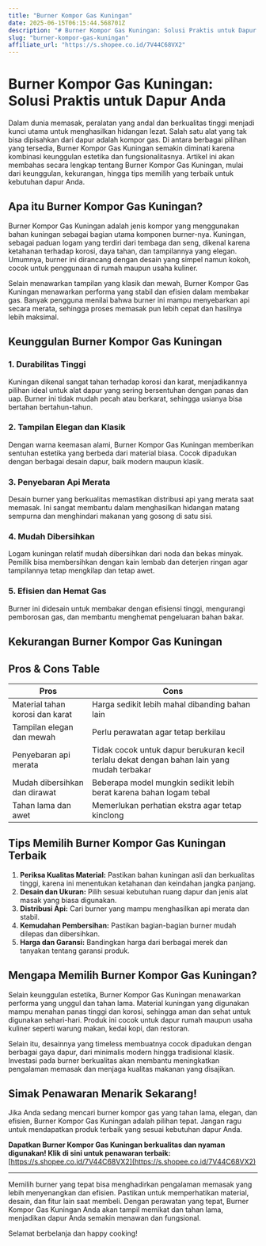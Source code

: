 ```yaml
---
title: "Burner Kompor Gas Kuningan"
date: 2025-06-15T06:15:44.568701Z
description: "# Burner Kompor Gas Kuningan: Solusi Praktis untuk Dapur Anda..."
slug: "burner-kompor-gas-kuningan"
affiliate_url: "https://s.shopee.co.id/7V44C68VX2"
---
```

# Burner Kompor Gas Kuningan: Solusi Praktis untuk Dapur Anda

Dalam dunia memasak, peralatan yang andal dan berkualitas tinggi menjadi kunci utama untuk menghasilkan hidangan lezat. Salah satu alat yang tak bisa dipisahkan dari dapur adalah kompor gas. Di antara berbagai pilihan yang tersedia, Burner Kompor Gas Kuningan semakin diminati karena kombinasi keunggulan estetika dan fungsionalitasnya. Artikel ini akan membahas secara lengkap tentang Burner Kompor Gas Kuningan, mulai dari keunggulan, kekurangan, hingga tips memilih yang terbaik untuk kebutuhan dapur Anda.

## Apa itu Burner Kompor Gas Kuningan?

Burner Kompor Gas Kuningan adalah jenis kompor yang menggunakan bahan kuningan sebagai bagian utama komponen burner-nya. Kuningan, sebagai paduan logam yang terdiri dari tembaga dan seng, dikenal karena ketahanan terhadap korosi, daya tahan, dan tampilannya yang elegan. Umumnya, burner ini dirancang dengan desain yang simpel namun kokoh, cocok untuk penggunaan di rumah maupun usaha kuliner.

Selain menawarkan tampilan yang klasik dan mewah, Burner Kompor Gas Kuningan menawarkan performa yang stabil dan efisien dalam membakar gas. Banyak pengguna menilai bahwa burner ini mampu menyebarkan api secara merata, sehingga proses memasak pun lebih cepat dan hasilnya lebih maksimal.

## Keunggulan Burner Kompor Gas Kuningan

### 1. Durabilitas Tinggi

Kuningan dikenal sangat tahan terhadap korosi dan karat, menjadikannya pilihan ideal untuk alat dapur yang sering bersentuhan dengan panas dan uap. Burner ini tidak mudah pecah atau berkarat, sehingga usianya bisa bertahan bertahun-tahun.

### 2. Tampilan Elegan dan Klasik

Dengan warna keemasan alami, Burner Kompor Gas Kuningan memberikan sentuhan estetika yang berbeda dari material biasa. Cocok dipadukan dengan berbagai desain dapur, baik modern maupun klasik.

### 3. Penyebaran Api Merata

Desain burner yang berkualitas memastikan distribusi api yang merata saat memasak. Ini sangat membantu dalam menghasilkan hidangan matang sempurna dan menghindari makanan yang gosong di satu sisi.

### 4. Mudah Dibersihkan

Logam kuningan relatif mudah dibersihkan dari noda dan bekas minyak. Pemilik bisa membersihkan dengan kain lembab dan deterjen ringan agar tampilannya tetap mengkilap dan tetap awet.

### 5. Efisien dan Hemat Gas

Burner ini didesain untuk membakar dengan efisiensi tinggi, mengurangi pemborosan gas, dan membantu menghemat pengeluaran bahan bakar.

## Kekurangan Burner Kompor Gas Kuningan

## Pros & Cons Table

| Pros                                               | Cons                                              |
|-----------------------------------------------------|---------------------------------------------------|
| Material tahan korosi dan karat                     | Harga sedikit lebih mahal dibanding bahan lain   |
| Tampilan elegan dan mewah                           | Perlu perawatan agar tetap berkilau             |
| Penyebaran api merata                               | Tidak cocok untuk dapur berukuran kecil terlalu dekat dengan bahan lain yang mudah terbakar |
| Mudah dibersihkan dan dirawat                       | Beberapa model mungkin sedikit lebih berat karena bahan logam tebal |
| Tahan lama dan awet                                | Memerlukan perhatian ekstra agar tetap kinclong  |

## Tips Memilih Burner Kompor Gas Kuningan Terbaik

1. **Periksa Kualitas Material:** Pastikan bahan kuningan asli dan berkualitas tinggi, karena ini menentukan ketahanan dan keindahan jangka panjang.
2. **Desain dan Ukuran:** Pilih sesuai kebutuhan ruang dapur dan jenis alat masak yang biasa digunakan.
3. **Distribusi Api:** Cari burner yang mampu menghasilkan api merata dan stabil.
4. **Kemudahan Pembersihan:** Pastikan bagian-bagian burner mudah dilepas dan dibersihkan.
5. **Harga dan Garansi:** Bandingkan harga dari berbagai merek dan tanyakan tentang garansi produk.

## Mengapa Memilih Burner Kompor Gas Kuningan?

Selain keunggulan estetika, Burner Kompor Gas Kuningan menawarkan performa yang unggul dan tahan lama. Material kuningan yang digunakan mampu menahan panas tinggi dan korosi, sehingga aman dan sehat untuk digunakan sehari-hari. Produk ini cocok untuk dapur rumah maupun usaha kuliner seperti warung makan, kedai kopi, dan restoran.

Selain itu, desainnya yang timeless membuatnya cocok dipadukan dengan berbagai gaya dapur, dari minimalis modern hingga tradisional klasik. Investasi pada burner berkualitas akan membantu meningkatkan pengalaman memasak dan menjaga kualitas makanan yang disajikan.

## Simak Penawaran Menarik Sekarang!

Jika Anda sedang mencari burner kompor gas yang tahan lama, elegan, dan efisien, Burner Kompor Gas Kuningan adalah pilihan tepat. Jangan ragu untuk mendapatkan produk terbaik yang sesuai kebutuhan dapur Anda.

**Dapatkan Burner Kompor Gas Kuningan berkualitas dan nyaman digunakan! Klik di sini untuk penawaran terbaik:** [https://s.shopee.co.id/7V44C68VX2](https://s.shopee.co.id/7V44C68VX2)

---

Memilih burner yang tepat bisa menghadirkan pengalaman memasak yang lebih menyenangkan dan efisien. Pastikan untuk memperhatikan material, desain, dan fitur lain saat membeli. Dengan perawatan yang tepat, Burner Kompor Gas Kuningan Anda akan tampil memikat dan tahan lama, menjadikan dapur Anda semakin menawan dan fungsional. 

Selamat berbelanja dan happy cooking!
